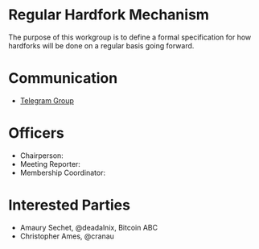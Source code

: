 # Regular Hardfork Mechanism

The purpose of this workgroup is to define a formal specification for how
hardforks will be done on a regular basis going forward.

# Communication

* [Telegram Group](https://t.me/joinchat/HCYr50he2qnG83280xLUfw)

# Officers

 * Chairperson:
 * Meeting Reporter:
 * Membership Coordinator:
 
# Interested Parties

- Amaury Sechet, @deadalnix, Bitcoin ABC
- Christopher Ames, @cranau
